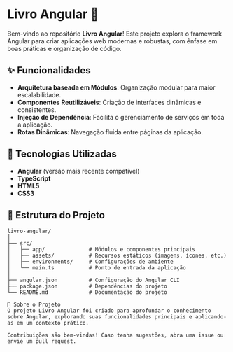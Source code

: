 # Livro Angular 📘  

Bem-vindo ao repositório **Livro Angular**! Este projeto explora o framework Angular para criar aplicações web modernas e robustas, com ênfase em boas práticas e organização de código.  

## ✨ Funcionalidades  
- **Arquitetura baseada em Módulos**: Organização modular para maior escalabilidade.  
- **Componentes Reutilizáveis**: Criação de interfaces dinâmicas e consistentes.  
- **Injeção de Dependência**: Facilita o gerenciamento de serviços em toda a aplicação.  
- **Rotas Dinâmicas**: Navegação fluida entre páginas da aplicação.  

## 🚀 Tecnologias Utilizadas  
- **Angular** (versão mais recente compatível)  
- **TypeScript**  
- **HTML5**  
- **CSS3**  

## 📂 Estrutura do Projeto  
```plaintext
livro-angular/
│
├── src/
│   ├── app/              # Módulos e componentes principais
│   ├── assets/           # Recursos estáticos (imagens, ícones, etc.)
│   ├── environments/     # Configurações de ambiente
│   └── main.ts           # Ponto de entrada da aplicação
│
├── angular.json          # Configuração do Angular CLI
├── package.json          # Dependências do projeto
└── README.md             # Documentação do projeto

🌟 Sobre o Projeto
O projeto Livro Angular foi criado para aprofundar o conhecimento sobre Angular, explorando suas funcionalidades principais e aplicando-as em um contexto prático.

Contribuições são bem-vindas! Caso tenha sugestões, abra uma issue ou envie um pull request.
